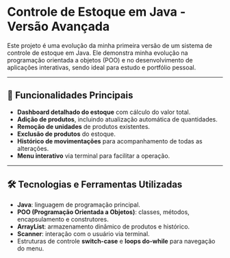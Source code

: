 # Controle de Estoque em Java - Versão Avançada

Este projeto é uma evolução da minha primeira versão de um sistema de controle de estoque em Java. Ele demonstra minha evolução na programação orientada a objetos (POO) e no desenvolvimento de aplicações interativas, sendo ideal para estudo e portfólio pessoal.

---

## 🔹 Funcionalidades Principais

- **Dashboard detalhado do estoque** com cálculo do valor total.
- **Adição de produtos**, incluindo atualização automática de quantidades.
- **Remoção de unidades** de produtos existentes.
- **Exclusão de produtos** do estoque.
- **Histórico de movimentações** para acompanhamento de todas as alterações.
- **Menu interativo** via terminal para facilitar a operação.

---

## 🛠 Tecnologias e Ferramentas Utilizadas

- **Java**: linguagem de programação principal.
- **POO (Programação Orientada a Objetos)**: classes, métodos, encapsulamento e construtores.
- **ArrayList**: armazenamento dinâmico de produtos e histórico.
- **Scanner**: interação com o usuário via terminal.
- Estruturas de controle **switch-case** e **loops do-while** para navegação do menu.
